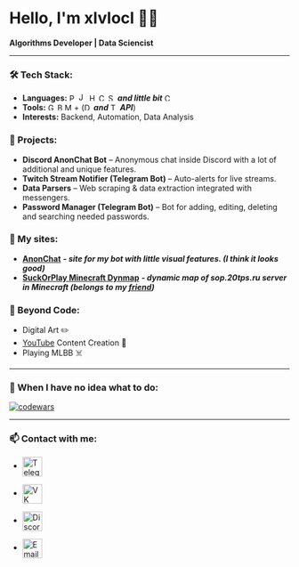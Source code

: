 # Hello, I'm xlvlocl 👨‍💻

**Algorithms Developer | Data Sciencist**

- - -

### 🛠️ Tech Stack:
- **Languages:** <img src="https://raw.githubusercontent.com/gilbarbara/logos/main/logos/python.svg" width="13" alt="Python Logo"> <img src="https://raw.githubusercontent.com/gilbarbara/logos/main/logos/javascript.svg" width="15" alt="JavaScript Logo"> <img src="https://raw.githubusercontent.com/gilbarbara/logos/main/logos/html-5.svg" width="13" alt="HTML Logo"> <img src="https://raw.githubusercontent.com/gilbarbara/logos/main/logos/css-3.svg"  width="13" alt="CSS Logo"> <img src="https://raw.githubusercontent.com/gilbarbara/logos/main/logos/postgresql.svg" width="13" alt="SQL Logo"> ***and little bit*** <img src="https://upload.wikimedia.org/wikipedia/commons/1/18/ISO_C%2B%2B_Logo.svg" alt="C++ Logo" width="13">
- **Tools:** <img src="https://raw.githubusercontent.com/gilbarbara/logos/main/logos/git-icon.svg" width="13" alt="Git Logo"> <img src="https://raw.githubusercontent.com/gilbarbara/logos/main/logos/bash-icon.svg" width="13" alt="Bash Logo"><img src="https://raw.githubusercontent.com/gilbarbara/logos/main/logos/mongodb-icon.svg" height="13" width="13" alt="MongoDB Logo"> + (<img src="https://raw.githubusercontent.com/gilbarbara/logos/main/logos/discord-icon.svg" width="13" alt="Discord"> ***and*** <img src="https://raw.githubusercontent.com/gilbarbara/logos/main/logos/telegram.svg" width="13" alt="Telegram"> ***API***)
- **Interests:** Backend, Automation, Data Analysis

### 🚀 Projects:
- **Discord AnonChat Bot** – Anonymous chat inside Discord with a lot of additional and unique features.
- **Twitch Stream Notifier (Telegram Bot)** – Auto-alerts for live streams. 
- **Data Parsers** – Web scraping & data extraction integrated with messengers. 
- **Password Manager (Telegram Bot)** – Bot for adding, editing, deleting and searching needed passwords.

### 🥲 My sites:
- **[AnonChat](https://anchat.ru)** ***- site for my bot with little visual features. (I think it looks good)***
- **[SuckOrPlay Minecraft Dynmap](https://map.suckorplay.ru)** ***- dynamic map of sop.20tps.ru server in Minecraft (belongs to my [friend](https://t.me/suckorplay))***

### 🎨 Beyond Code:
- Digital Art ✏️  
- [YouTube](https://www.youtube.com/@xlvlocl) Content Creation 🎥
- Playing MLBB ☠️

- - -
### 🤪 When I have no idea what to do:
[![codewars](https://www.codewars.com/users/xlvlocl/badges/large)](https://www.codewars.com/users/xlvlocl)
- - -

### 📫 Contact with me:
<!-- Telegram -->
- <a href="https://t.me/xlvlocl" target="_blank" title="Telegram">
  <img src="https://raw.githubusercontent.com/gilbarbara/logos/main/logos/telegram.svg" width="35" alt="Telegram" style="vertical-align: middle;">
</a>

<!-- VK -->
- <a href="https://vk.com/xlvlocl" target="_blank" title="VK">
  <img src="https://www.svgrepo.com/show/331634/vk-v2.svg" width="35" alt="VK" style="vertical-align: middle;">
</a>

<!-- Discord -->
- <a href="https://discord.com/users/xlvlocl" target="_blank" title="Discord">
  <img src="https://raw.githubusercontent.com/gilbarbara/logos/main/logos/discord-icon.svg" width="35" alt="Discord" style="vertical-align: middle;">
</a>

<!-- Email -->
- <a href="mailto:xlvlocl@gmail.com" title="Email">
  <img src="https://raw.githubusercontent.com/gilbarbara/logos/main/logos/google-gmail.svg" width="35" alt="Email" style="vertical-align: middle;">
</a>
